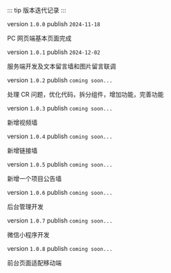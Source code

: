 ::: tip
版本迭代记录
:::

version `1.0.0` publish `2024-11-18`

PC 网页端基本页面完成

version `1.0.1` publish `2024-12-02`

服务端开发及文本留言墙和图片留言联调

version `1.0.2` publish `coming soon...`

处理 CR 问题，优化代码，拆分组件，增加功能，完善功能

version `1.0.3` publish `coming soon...`

新增视频墙

version `1.0.4` publish `coming soon...`

新增链接墙

version `1.0.5` publish `coming soon...`

新增一个项目公告墙

version `1.0.6` publish `coming soon...`

后台管理开发

version `1.0.7` publish `coming soon...`

微信小程序开发

version `1.0.8` publish `coming soon...`

前台页面适配移动端
